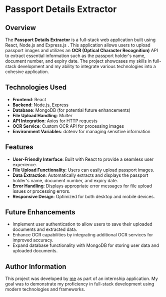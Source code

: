 # Passport Details Extractor

## Overview
The **Passport Details Extractor** is a full-stack web application built using React, Node.js and Express.js . This application allows users to upload passport images and utilizes an **OCR (Optical Character Recognition)** API to extract essential information such as the passport holder's name, document number, and expiry date. The project showcases my skills in full-stack development and my ability to integrate various technologies into a cohesive application.

## Technologies Used
- **Frontend**: React
- **Backend**: Node.js, Express
- **Database**: MongoDB (for potential future enhancements)
- **File Upload Handling**: Multer
- **API Integration**: Axios for HTTP requests
- **OCR Service**: Custom OCR API for processing images
- **Environment Variables**: dotenv for managing sensitive information

## Features
- **User-Friendly Interface**: Built with React to provide a seamless user experience.
- **File Upload Functionality**: Users can easily upload passport images.
- **Data Extraction**: Automatically extracts and displays the passport holder's name, document number, and expiry date.
- **Error Handling**: Displays appropriate error messages for file upload issues or processing errors.
- **Responsive Design**: Optimized for both desktop and mobile devices.

## Future Enhancements
- Implement user authentication to allow users to save their uploaded documents and extracted data.
- Enhance OCR capabilities by integrating additional OCR services for improved accuracy.
- Expand database functionality with MongoDB for storing user data and uploaded documents.

## Author Information
This project was developed by [me](https://www.linkedin.com/in/anant-tripathi79) as part of an internship application. My goal was to demonstrate my proficiency in full-stack development using modern technologies and frameworks.
